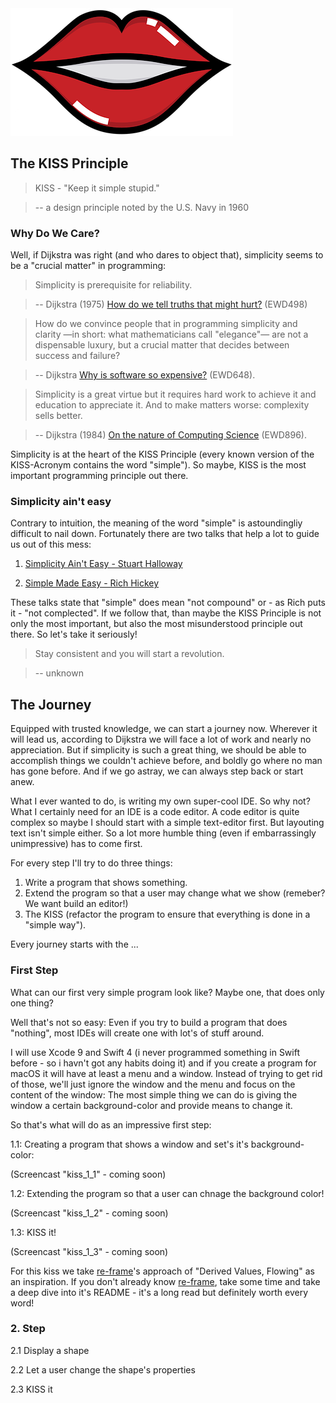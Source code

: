 <img src="/images/lips.png?raw=true">

## The KISS Principle

> KISS - "Keep it simple stupid."

> -- a design principle noted by the U.S. Navy in 1960

### Why Do We Care?

Well, if Dijkstra was right (and who dares to object that), simplicity seems to be a "crucial matter" in programming:

> Simplicity is prerequisite for reliability.

> -- Dijkstra (1975) [How do we tell truths that might hurt?](http://www.cs.utexas.edu/users/EWD/transcriptions/EWD04xx/EWD498.html) (EWD498)

> How do we convince people that in programming simplicity and clarity —in short: what mathematicians call "elegance"— are not a
> dispensable luxury, but a crucial matter that decides between success and failure?

> -- Dijkstra [Why is software so expensive?](http://www.cs.utexas.edu/users/EWD/transcriptions/EWD06xx/EWD648.html) (EWD648).

> Simplicity is a great virtue but it requires hard work to achieve it and education to appreciate it. And to make matters worse:
> complexity sells better.

> -- Dijkstra (1984) [On the nature of Computing Science](http://www.cs.utexas.edu/users/EWD/transcriptions/EWD08xx/EWD896.html) (EWD896).

Simplicity is at the heart of the KISS Principle (every known version of the KISS-Acronym contains the word "simple").
So maybe, KISS is the most important programming principle out there.

### Simplicity ain't easy

Contrary to intuition, the meaning of the word "simple" is astoundingliy difficult to nail down.
Fortunately there are two talks that help a lot to guide us out of this mess:

1. [Simplicity Ain't Easy - Stuart Halloway](https://www.youtube.com/watch?v=cidchWg74Y4)

2. [Simple Made Easy - Rich Hickey](https://www.infoq.com/presentations/Simple-Made-Easy)

These talks state that "simple" does mean "not compound" or - as Rich puts it - "not complected".
If we follow that, than maybe the KISS Principle is not only the most important, but also the most misunderstood principle out there. So let's take it seriously!

> Stay consistent and you will start a revolution.

> -- unknown


## The Journey

Equipped with trusted knowledge, we can start a journey now. Wherever it will lead us, according to Dijkstra we will face a lot of work and nearly no appreciation.
But if simplicity is such a great thing, we should be able to accomplish things we couldn't achieve before, and boldly go where no man has gone before.
And if we go astray, we can always step back or start anew.

What I ever wanted to do, is writing my own super-cool IDE. So why not?
What I certainly need for an IDE is a code editor. A code editor is quite complex so maybe I should start with a simple text-editor first.
But layouting text isn't simple either. So a lot more humble thing (even if embarrassingly unimpressive) has to come first.

For every step I'll try to do three things:
1. Write a program that shows something.
2. Extend the program so that a user may change what we show (remeber? We want build an editor!)
3. The KISS (refactor the program to ensure that everything is done in a "simple way").

Every journey starts with the ...

### First Step

What can our first very simple program look like?
Maybe one, that does only one thing?

Well that's not so easy:  Even if you try to build a program that does "nothing", most IDEs will create one with lot's of stuff around.

I will use Xcode 9 and Swift 4 (i never programmed something in Swift before - so i havn't got any habits doing it) and if you create a program for macOS it will have at least a menu and a window. Instead of trying to get rid of those, we'll just ignore the window and the menu and focus on the content of the window:
The most simple thing we can do is giving the window a certain background-color and provide means to change it.

So that's what will do as an impressive first step:

1.1: Creating a program that shows a window and set's it's background-color:

(Screencast "kiss_1_1" - coming soon)

1.2: Extending the program so that a user can chnage the background color!

(Screencast "kiss_1_2" - coming soon)

1.3: KISS it!

(Screencast "kiss_1_3" - coming soon)

For this kiss we take [re-frame](https://github.com/Day8/re-frame)'s approach of "Derived Values, Flowing" as an inspiration.
If you don't already know [re-frame](https://github.com/Day8/re-frame), take some time and take a deep dive into it's README - it's a long read but definitely worth every word!


### 2. Step

2.1 Display a shape

2.2 Let a user change the shape's properties

2.3 KISS it




